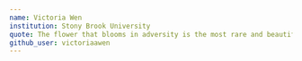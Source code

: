 ```yaml
---
name: Victoria Wen
institution: Stony Brook University
quote: The flower that blooms in adversity is the most rare and beautiful of all.
github_user: victoriaawen
---
```

